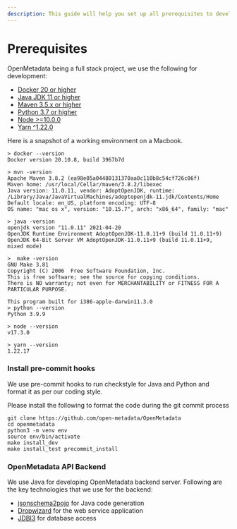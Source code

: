 ```yaml
---
description: This guide will help you set up all prerequisites to develop on OpenMetadata.
---
```


# Prerequisites

OpenMetadata being a full stack project, we use the following for development:

* [Docker 20 or higher](https://docs.docker.com/engine/install/)
* [Java JDK 11 or higher](https://docs.oracle.com/en/java/javase/17/install/overview-jdk-installation.html)
* [Maven 3.5.x or higher](https://maven.apache.org/install.html)
* [Python 3.7 or higher](https://www.python.org/downloads/)
* [Node >=10.0.0](https://nodejs.org/en/download/)
* [Yarn ^1.22.0](https://classic.yarnpkg.com/lang/en/docs/install/)

Here is a snapshot of a working environment on a Macbook.

```
> docker --version
Docker version 20.10.8, build 3967b7d

> mvn -version
Apache Maven 3.8.2 (ea98e05a04480131370aa0c110b8c54cf726c06f)
Maven home: /usr/local/Cellar/maven/3.8.2/libexec
Java version: 11.0.11, vendor: AdoptOpenJDK, runtime: /Library/Java/JavaVirtualMachines/adoptopenjdk-11.jdk/Contents/Home
Default locale: en_US, platform encoding: UTF-8
OS name: "mac os x", version: "10.15.7", arch: "x86_64", family: "mac"

> java -version
openjdk version "11.0.11" 2021-04-20
OpenJDK Runtime Environment AdoptOpenJDK-11.0.11+9 (build 11.0.11+9)
OpenJDK 64-Bit Server VM AdoptOpenJDK-11.0.11+9 (build 11.0.11+9, mixed mode)

>  make -version
GNU Make 3.81
Copyright (C) 2006  Free Software Foundation, Inc.
This is free software; see the source for copying conditions.
There is NO warranty; not even for MERCHANTABILITY or FITNESS FOR A
PARTICULAR PURPOSE.

This program built for i386-apple-darwin11.3.0
> python --version
Python 3.9.9

> node --version
v17.3.0

> yarn --version
1.22.17
```

### Install pre-commit hooks

We use pre-commit hooks to run checkstyle for Java and Python and format it as per our coding style.&#x20;

Please install the following to format the code during the git commit process

```
git clone https://github.com/open-metadata/OpenMetadata
cd openmetadata
python3 -m venv env
source env/bin/activate  
make install_dev
make install_test precommit_install
```

### OpenMetadata API Backend

We use Java for developing OpenMetadata backend server. Following are the key technologies that we use for the backend:

* [jsonschema2pojo](https://www.jsonschema2pojo.org) for Java code generation
* [Dropwizard](https://www.dropwizard.io/en/latest/) for the web service application
* [JDBI3](http://jdbi.org) for database access

